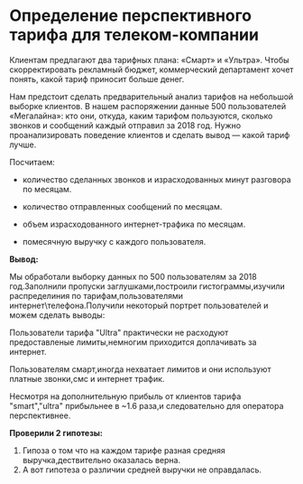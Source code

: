 # Определение перспективного тарифа для телеком-компании

Клиентам предлагают два тарифных плана: «Смарт» и «Ультра». Чтобы скорректировать рекламный бюджет, коммерческий департамент хочет понять, какой тариф приносит больше денег.

Нам предстоит сделать предварительный анализ тарифов на небольшой выборке клиентов. В нашем распоряжении данные 500 пользователей «Мегалайна»: кто они, откуда, каким тарифом пользуются, сколько звонков и сообщений каждый отправил за 2018 год. Нужно проанализировать поведение клиентов и сделать вывод — какой тариф лучше.

Посчитаем:

  * количество сделанных звонков и израсходованных минут разговора по месяцам.

  * количество отправленных сообщений по месяцам.

  * объем израсходованного интернет-трафика по месяцам.

  * помесячную выручку с каждого пользователя.

  **Вывод:**

  Мы обработали выборку данных по 500 пользователям за 2018 год.Заполнили пропуски заглушками,построили гистограммы,изучили  распределиния по тарифам,пользователями интернет\телефона.Получили некоторый портрет пользователей и можем сделать выводы:
    
Пользователи тарифа "Ultra" практически не расходуют предоставленые лимиты,немногим приходится доплачивать за интернет.

Пользователям смарт,иногда нехватает лимитов и они используют платные звонки,смс и интернет трафик.

Несмотря на дополнительную прибыль от клиентов тарифа "smart","ultra" прибыльнее в ~1.6 раза,и следовательно для оператора перспективнее.

**Проверили 2 гипотезы:**

1. Гипоза о том что на каждом тарифе разная средняя выручка,дествительно оказалась верна.
2. А вот гипотеза о различии средней выручки не оправдалась. 